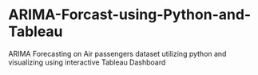 # ARIMA-Forcast-using-Python-and-Tableau
ARIMA Forecasting on Air passengers dataset utilizing python and visualizing using interactive Tableau Dashboard
